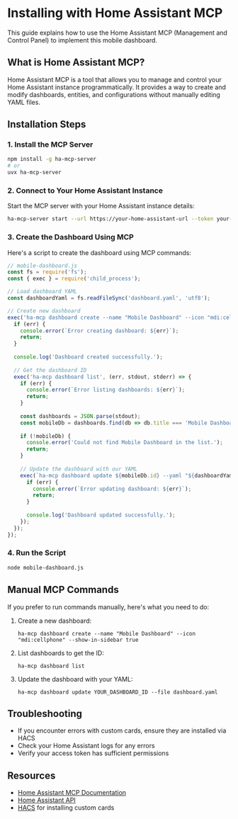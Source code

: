 # Installing with Home Assistant MCP

This guide explains how to use the Home Assistant MCP (Management and Control Panel) to implement this mobile dashboard.

## What is Home Assistant MCP?

Home Assistant MCP is a tool that allows you to manage and control your Home Assistant instance programmatically. It provides a way to create and modify dashboards, entities, and configurations without manually editing YAML files.

## Installation Steps

### 1. Install the MCP Server

```bash
npm install -g ha-mcp-server
# or
uvx ha-mcp-server
```

### 2. Connect to Your Home Assistant Instance

Start the MCP server with your Home Assistant instance details:

```bash
ha-mcp-server start --url https://your-home-assistant-url --token your-long-lived-access-token
```

### 3. Create the Dashboard Using MCP

Here's a script to create the dashboard using MCP commands:

```javascript
// mobile-dashboard.js
const fs = require('fs');
const { exec } = require('child_process');

// Load dashboard YAML
const dashboardYaml = fs.readFileSync('dashboard.yaml', 'utf8');

// Create new dashboard
exec('ha-mcp dashboard create --name "Mobile Dashboard" --icon "mdi:cellphone" --show-in-sidebar true', (err, stdout, stderr) => {
  if (err) {
    console.error(`Error creating dashboard: ${err}`);
    return;
  }
  
  console.log('Dashboard created successfully.');
  
  // Get the dashboard ID
  exec('ha-mcp dashboard list', (err, stdout, stderr) => {
    if (err) {
      console.error(`Error listing dashboards: ${err}`);
      return;
    }
    
    const dashboards = JSON.parse(stdout);
    const mobileDb = dashboards.find(db => db.title === 'Mobile Dashboard');
    
    if (!mobileDb) {
      console.error('Could not find Mobile Dashboard in the list.');
      return;
    }
    
    // Update the dashboard with our YAML
    exec(`ha-mcp dashboard update ${mobileDb.id} --yaml "${dashboardYaml.replace(/"/g, '\\"')}"`, (err, stdout, stderr) => {
      if (err) {
        console.error(`Error updating dashboard: ${err}`);
        return;
      }
      
      console.log('Dashboard updated successfully.');
    });
  });
});
```

### 4. Run the Script

```bash
node mobile-dashboard.js
```

## Manual MCP Commands

If you prefer to run commands manually, here's what you need to do:

1. Create a new dashboard:
   ```
   ha-mcp dashboard create --name "Mobile Dashboard" --icon "mdi:cellphone" --show-in-sidebar true
   ```

2. List dashboards to get the ID:
   ```
   ha-mcp dashboard list
   ```

3. Update the dashboard with your YAML:
   ```
   ha-mcp dashboard update YOUR_DASHBOARD_ID --file dashboard.yaml
   ```

## Troubleshooting

- If you encounter errors with custom cards, ensure they are installed via HACS
- Check your Home Assistant logs for any errors
- Verify your access token has sufficient permissions

## Resources

- [Home Assistant MCP Documentation](https://github.com/shannonhochkins/ha-mcp-server)
- [Home Assistant API](https://developers.home-assistant.io/docs/api/rest/)
- [HACS](https://hacs.xyz/) for installing custom cards

